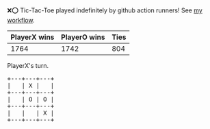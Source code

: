 :x::o: Tic-Tac-Toe played indefinitely by github action runners! See [my workflow](.github/workflows/play.yaml).

|PlayerX wins|PlayerO wins|Ties|
|-|-|-|
|1764|1742|804|

PlayerX's turn.

<pre>
+---+---+---+
|   | X |   |
+---+---+---+
|   | O | O |
+---+---+---+
|   |   | X |
+---+---+---+
</pre>